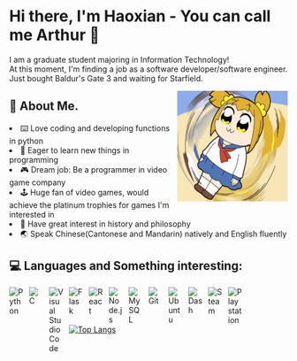 # Hi there, I'm Haoxian - You can call me Arthur 👋 
I am a graduate student majoring in Information Technology!  
At this moment, I'm finding a job as a software developer/software engineer.  
Just bought Baldur's Gate 3 and waiting for Starfield.

<a href="#"><img align="right" src="https://github.com/lowelight/lowelight/raw/main/image/gif/poppp.gif" width="200 " height="200" /></a>

## 💂 About Me.
<li>⌨️ Love coding and developing functions in python </li>
<li>🔋  Eager to learn new things in programming</li>
<li>🎮 Dream job: Be a programmer in video game company</li>
<li>🕹️ Huge fan of video games, would achieve the platinum trophies for games I'm interested in</li>
<li>📕 Have great interest in history and philosophy</li>
<li>🌏 Speak Chinese(Cantonese and Mandarin) natively and English fluently</li>

## 💻 Languages and Something interesting:

<img align="left" alt="Python" width="26px" src="https://simpleicons.org/icons/python.svg" style="padding-right:10px;" />
<img align="left" alt="C" width="26px" src="https://simpleicons.org/icons/c.svg" style="padding-right:10px;" />
<img align="left" alt="Visual Studio Code" width="26px" src="https://simpleicons.org/icons/visualstudiocode.svg" style="padding-right:10px;"/>
<img align="left" alt="Flask" width="26px" src="https://simpleicons.org/icons/flask.svg" style="padding-right:10px;" />
<img align="left" alt="React" width="26px" src="https://simpleicons.org/icons/react.svg" style="padding-right:10px;" />
<img align="left" alt="Node.js" width="26px" src="https://simpleicons.org/icons/nodedotjs.svg" style="padding-right:10px;" />
<img align="left" alt="MySQL" width="26px" src="https://simpleicons.org/icons/mysql.svg" style="padding-right:10px;" />
<img align="left" alt="Git" width="26px" src="https://simpleicons.org/icons/git.svg" style="padding-right:10px;" />
<img align="left" alt="Ubuntu" width="26px" src="https://simpleicons.org/icons/ubuntu.svg" style="padding-right:10px;" />
<img align="left" alt="Dash" width="26px" src="https://simpleicons.org/icons/dash.svg" style="padding-right:10px;" />
<img align="left" alt="Steam" width="26px" src="https://simpleicons.org/icons/steam.svg" style="padding-right:10px;" />
<img align="left" alt="Playstation" width="26px" src="https://simpleicons.org/icons/playstation.svg" style="padding-right:10px;" />

<br />
<br />

[![Top Langs](https://github-readme-stats.vercel.app/api/top-langs/?username=lowelight&layout=compact)](https://github.com/Your_GitHub_Username/github-readme-stats)
